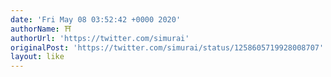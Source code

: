 ```yaml
---
date: 'Fri May 08 03:52:42 +0000 2020'
authorName: ⛩
authorUrl: 'https://twitter.com/simurai'
originalPost: 'https://twitter.com/simurai/status/1258605719928008707'
layout: like
---
```

